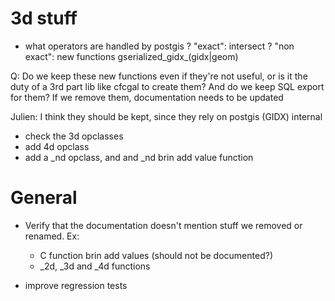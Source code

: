 3d stuff
========

- what operators are handled by postgis ?
  "exact": intersect ?
  "non exact": new functions gserialized_gidx_(gidx|geom)

Q: Do we keep these new functions even if they're not useful, or is it the duty
of a 3rd part lib like cfcgal to create them? And do we keep SQL export for
them? If we remove them, documentation needs to be updated

Julien: I think they should be kept, since they rely on postgis (GIDX) internal

- check the 3d opclasses
- add 4d opclass
- add a _nd opclass, and and _nd brin add value function

General
=======

- Verify that the documentation doesn't mention stuff we removed or renamed.
  Ex:
  - C function brin add values (should not be documented?)
  - _2d, _3d and _4d functions

- improve regression tests
